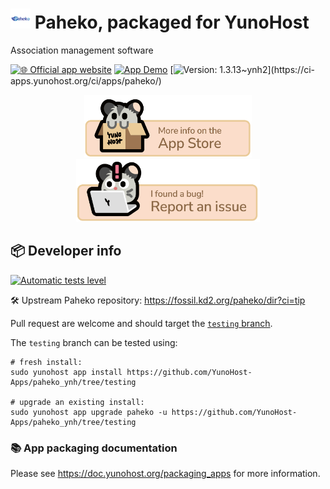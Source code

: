 <!--
N.B.: This README was automatically generated by <https://github.com/YunoHost/apps_tools/blob/main/readme_generator>
It shall NOT be edited by hand.
-->

<h1>
  <img src="https://raw.githubusercontent.com/YunoHost/apps/main/logos/paheko.png" width="32px" alt="Logo of Paheko">
  Paheko, packaged for YunoHost
</h1>

Association management software

[![🌐 Official app website](https://img.shields.io/badge/Official_app_website-darkgreen?style=for-the-badge)](https://paheko.cloud)
[![App Demo](https://img.shields.io/badge/App_Demo-blue?style=for-the-badge)](https://paheko.cloud/essai/)
[![Version: 1.3.13~ynh2](https://img.shields.io/badge/Version-1.3.13~ynh2-rgba(0,150,0,1)?style=for-the-badge)](https://ci-apps.yunohost.org/ci/apps/paheko/)

<div align="center">
<a href="https://apps.yunohost.org/app/paheko"><img height="100px" src="https://github.com/YunoHost/yunohost-artwork/raw/refs/heads/main/badges/neopossum-badges/badge_more_info_on_the_appstore.svg"/></a>
<a href="https://github.com/YunoHost-Apps/paheko_ynh/issues"><img height="100px" src="https://github.com/YunoHost/yunohost-artwork/raw/refs/heads/main/badges/neopossum-badges/badge_report_an_issue.svg"/></a>
</div>

## 📦 Developer info

[![Automatic tests level](https://apps.yunohost.org/badge/cilevel/paheko)](https://ci-apps.yunohost.org/ci/apps/paheko/)

🛠️ Upstream Paheko repository: <https://fossil.kd2.org/paheko/dir?ci=tip>

Pull request are welcome and should target the [`testing` branch](https://github.com/YunoHost-Apps/paheko_ynh/tree/testing).

The `testing` branch can be tested using:
```
# fresh install:
sudo yunohost app install https://github.com/YunoHost-Apps/paheko_ynh/tree/testing

# upgrade an existing install:
sudo yunohost app upgrade paheko -u https://github.com/YunoHost-Apps/paheko_ynh/tree/testing
```

### 📚 App packaging documentation

Please see <https://doc.yunohost.org/packaging_apps> for more information.